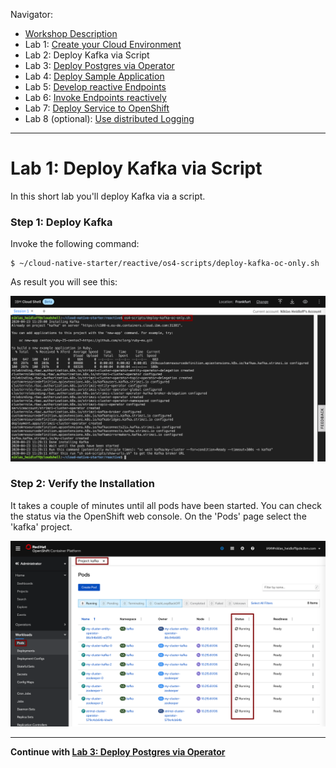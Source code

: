 Navigator:
* [Workshop Description](https://ibm.github.io/workshop-quarkus-openshift-reactive-endpoints/)
* Lab 1: [Create your Cloud Environment](lab1.md)
* Lab 2: Deploy Kafka via Script
* Lab 3: [Deploy Postgres via Operator](lab3.md)
* Lab 4: [Deploy Sample Application](lab4.md)
* Lab 5: [Develop reactive Endpoints](lab5.md)
* Lab 6: [Invoke Endpoints reactively](lab6.md)
* Lab 7: [Deploy Service to OpenShift](lab7.md)
* Lab 8 (optional): [Use distributed Logging](lab8.md)

---

# Lab 1: Deploy Kafka via Script

In this short lab you'll deploy Kafka via a script.

### Step 1: Deploy Kafka

Invoke the following command:

```
$ ~/cloud-native-starter/reactive/os4-scripts/deploy-kafka-oc-only.sh 
```

As result you will see this:

![kafka deployment](../images/kafka-deployment.png)


### Step 2: Verify the Installation 

It takes a couple of minutes until all pods have been started. You can check the status via the OpenShift web console. On the 'Pods' page select the 'kafka' project.

![kafka deployment](../images/kafka-deployment2.png)

---

__Continue with [Lab 3: Deploy Postgres via Operator](lab3.md)__
